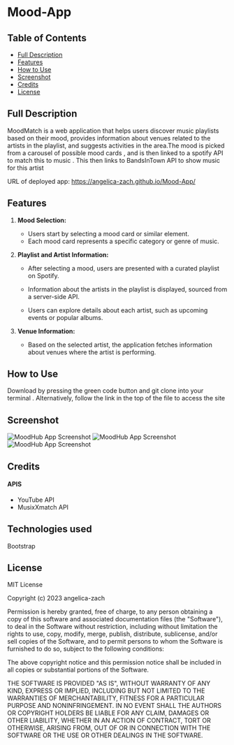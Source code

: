 # Mood-App

## Table of Contents

- [Full Description](#full-description)
- [Features](#features)
- [How to Use](#how-to-use)
- [Screenshot](#screenshot)
- [Credits](#credits)
- [License](#license)

## Full Description

MoodMatch is a web application that helps users discover music playlists based on their mood, provides information about venues related to the artists in the playlist, and suggests activities in the area.The mood is picked from a  carousel of possible mood cards , and is then linked to a spotify API to match this to music . This then links to BandsInTown API to show music for this artist

URL of deployed app:  https://angelica-zach.github.io/Mood-App/

## Features


1. **Mood Selection:**
   - Users start by selecting a mood card or similar element.
   - Each mood card represents a specific category or genre of music.

2. **Playlist and Artist Information:**

   - After selecting a mood, users are presented with a curated playlist on Spotify.

   - Information about the artists in the playlist is displayed, sourced from a server-side API.
   - Users can explore details about each artist, such as upcoming events or popular albums.

3. **Venue Information:**
   - Based on the selected artist, the application fetches information about venues where the artist is performing.


## How to Use
Download by pressing the green code button and git clone into your terminal . Alternatively, follow the link in the top of the file to access the site 


## Screenshot

![MoodHub App Screenshot](./assets/images/Mood%20App%20Screenshot.PNG)
![MoodHub App Screenshot](./assets/images/Mood%20App%20Screenshot%202.PNG)
![MoodHub App Screenshot](./assets/images/Mood%20App%20Screenshot%203.PNG)

## Credits

   #### APIS
   - YouTube API
   - MusixXmatch API
## Technologies used
Bootstrap

## License
MIT License

Copyright (c) 2023 angelica-zach

Permission is hereby granted, free of charge, to any person obtaining a copy
of this software and associated documentation files (the "Software"), to deal
in the Software without restriction, including without limitation the rights
to use, copy, modify, merge, publish, distribute, sublicense, and/or sell
copies of the Software, and to permit persons to whom the Software is
furnished to do so, subject to the following conditions:

The above copyright notice and this permission notice shall be included in all
copies or substantial portions of the Software.

THE SOFTWARE IS PROVIDED "AS IS", WITHOUT WARRANTY OF ANY KIND, EXPRESS OR
IMPLIED, INCLUDING BUT NOT LIMITED TO THE WARRANTIES OF MERCHANTABILITY,
FITNESS FOR A PARTICULAR PURPOSE AND NONINFRINGEMENT. IN NO EVENT SHALL THE
AUTHORS OR COPYRIGHT HOLDERS BE LIABLE FOR ANY CLAIM, DAMAGES OR OTHER
LIABILITY, WHETHER IN AN ACTION OF CONTRACT, TORT OR OTHERWISE, ARISING FROM,
OUT OF OR IN CONNECTION WITH THE SOFTWARE OR THE USE OR OTHER DEALINGS IN THE
SOFTWARE.
